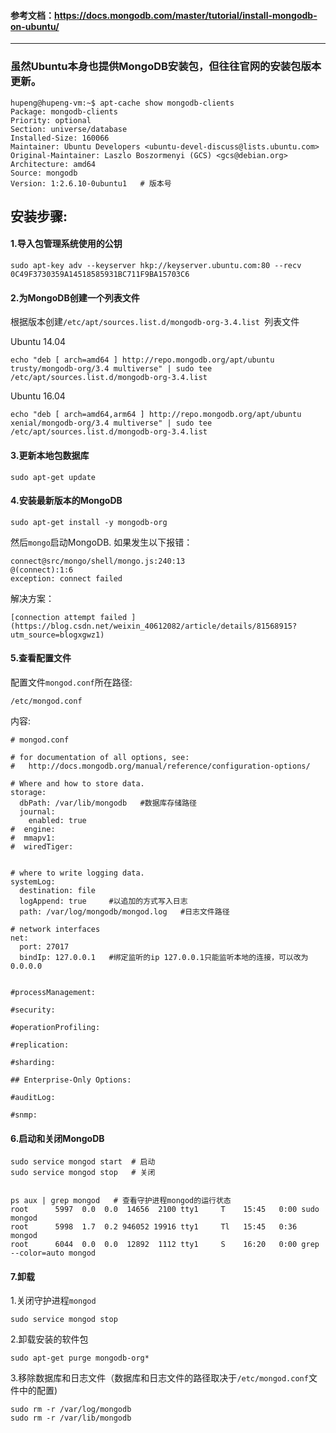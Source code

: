 #### 参考文档：https://docs.mongodb.com/master/tutorial/install-mongodb-on-ubuntu/
***
### 虽然Ubuntu本身也提供MongoDB安装包，但往往官网的安装包版本更新。
```
hupeng@hupeng-vm:~$ apt-cache show mongodb-clients
Package: mongodb-clients
Priority: optional
Section: universe/database
Installed-Size: 160066
Maintainer: Ubuntu Developers <ubuntu-devel-discuss@lists.ubuntu.com>
Original-Maintainer: Laszlo Boszormenyi (GCS) <gcs@debian.org>
Architecture: amd64
Source: mongodb
Version: 1:2.6.10-0ubuntu1   # 版本号
```
## 安装步骤:

#### 1.导入包管理系统使用的公钥
```
sudo apt-key adv --keyserver hkp://keyserver.ubuntu.com:80 --recv 0C49F3730359A14518585931BC711F9BA15703C6
```
#### 2.为MongoDB创建一个列表文件
根据版本创建`/etc/apt/sources.list.d/mongodb-org-3.4.list `列表文件

Ubuntu 14.04
```
echo "deb [ arch=amd64 ] http://repo.mongodb.org/apt/ubuntu trusty/mongodb-org/3.4 multiverse" | sudo tee /etc/apt/sources.list.d/mongodb-org-3.4.list
```
Ubuntu 16.04
```
echo "deb [ arch=amd64,arm64 ] http://repo.mongodb.org/apt/ubuntu xenial/mongodb-org/3.4 multiverse" | sudo tee /etc/apt/sources.list.d/mongodb-org-3.4.list
```
#### 3.更新本地包数据库
```
sudo apt-get update
```
#### 4.安装最新版本的MongoDB
```
sudo apt-get install -y mongodb-org
```
然后`mongo`启动MongoDB.
如果发生以下报错：
```
connect@src/mongo/shell/mongo.js:240:13
@(connect):1:6
exception: connect failed
```
解决方案：
```
[connection attempt failed ](https://blog.csdn.net/weixin_40612082/article/details/81568915?utm_source=blogxgwz1)
```
#### 5.查看配置文件

配置文件`mongod.conf`所在路径: 
```
/etc/mongod.conf
```
内容:
```
# mongod.conf

# for documentation of all options, see:
#   http://docs.mongodb.org/manual/reference/configuration-options/

# Where and how to store data.
storage:
  dbPath: /var/lib/mongodb   #数据库存储路径
  journal:
    enabled: true
#  engine:
#  mmapv1:
#  wiredTiger:


# where to write logging data.
systemLog:
  destination: file
  logAppend: true     #以追加的方式写入日志
  path: /var/log/mongodb/mongod.log   #日志文件路径

# network interfaces
net:
  port: 27017
  bindIp: 127.0.0.1   #绑定监听的ip 127.0.0.1只能监听本地的连接，可以改为0.0.0.0


#processManagement:

#security:

#operationProfiling:

#replication:

#sharding:

## Enterprise-Only Options:

#auditLog:

#snmp:
```
#### 6.启动和关闭MongoDB
```
sudo service mongod start  # 启动
sudo service mongod stop   # 关闭


ps aux | grep mongod   # 查看守护进程mongod的运行状态
root      5997  0.0  0.0  14656  2100 tty1     T    15:45   0:00 sudo mongod
root      5998  1.7  0.2 946052 19916 tty1     Tl   15:45   0:36 mongod
root      6044  0.0  0.0  12892  1112 tty1     S    16:20   0:00 grep --color=auto mongod
```
#### 7.卸载
1.关闭守护进程`mongod`
```
sudo service mongod stop
```
2.卸载安装的软件包
```
sudo apt-get purge mongodb-org*
```
3.移除数据库和日志文件（数据库和日志文件的路径取决于`/etc/mongod.conf`文件中的配置)
```
sudo rm -r /var/log/mongodb
sudo rm -r /var/lib/mongodb
```
